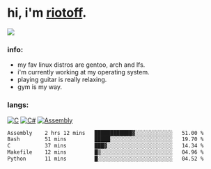 # hi, i'm [riotoff](https://t.me/terpila898).

[![](https://komarev.com/ghpvc/?username=RIOTOFF&logo=github&style=for-the-badge&color=202020)](https://github.com/RiotOff)
<br />

### info:
- my fav linux distros are gentoo, arch and lfs.
- i'm currently working at my operating system.
- playing guitar is really relaxing.
- gym is my way.
### langs:
[![C](https://img.shields.io/badge/-C-202020?style=for-the-badge)](https://wikipedia.org/wiki/C_(programming_language))
[![C#](https://img.shields.io/badge/-CSharp-202020?style=for-the-badge)](https://wikipedia.org/wiki/C_Sharp_(programming_language))
[![Assembly](https://img.shields.io/badge/-Assembly-202020?style=for-the-badge)](https://wikipedia.org/wiki/Assembly_language)

<!--START_SECTION:waka-->

```txt
Assembly    2 hrs 12 mins   ████████████▓░░░░░░░░░░░░   51.00 %
Bash        51 mins         █████░░░░░░░░░░░░░░░░░░░░   19.70 %
C           37 mins         ███▓░░░░░░░░░░░░░░░░░░░░░   14.34 %
Makefile    12 mins         █▒░░░░░░░░░░░░░░░░░░░░░░░   04.96 %
Python      11 mins         █░░░░░░░░░░░░░░░░░░░░░░░░   04.52 %
```

<!--END_SECTION:waka-->
